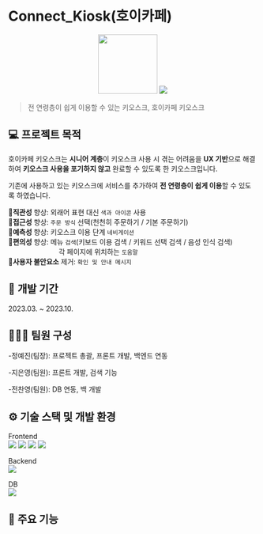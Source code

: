 # Connect_Kiosk(호이카페)
<p align="center">
    <img src="https://github.com/JiEunyoung/hoi_kiosk_project/assets/137987981/655bb8db-be8b-4ad9-9854-dfe7d164f41d" width="120px"/>
    <img src="https://github.com/JiEunyoung/hoi_kiosk_project/assets/137987981/d6104ff7-ce06-4e57-b694-fe23f8fb321c"/>   
</p>

> 전 연령층이 쉽게 이용할 수 있는 키오스크, 호이카페 키오스크

## 💻 프로젝트 목적
호이카페 키오스크는 **시니어 계층**이 키오스크 사용 시 겪는 어려움을 **UX 기반**으로 해결하여 **키오스크 사용을 포기하지 않고** 완료할 수 있도록 한 키오스크입니다. 

기존에 사용하고 있는 키오스크에 서비스를 추가하여 **전 연령층이 쉽게 이용**할 수 있도록 하였습니다.

🔺**직관성** 향상: 외래어 표현 대신 `색과 아이콘` 사용     
🔺**접근성** 향상: `주문 방식` 선택(천천히 주문하기 / 기본 주문하기)     
🔺**예측성** 향상: 키오스크 이용 단계 `네비게이션`      
🔺**편의성** 향상: 메뉴 `검색`(키보드 이용 검색 / 키워드 선택 검색 / 음성 인식 검색)   
&ensp;&ensp;&ensp;&ensp;&ensp;&ensp;&ensp;&nbsp;&ensp;&ensp;&ensp;&ensp;&ensp;&ensp;&ensp;각 페이지에 위치하는 `도움말`        
🔻**사용자 불안요소** 제거: `확인 및 안내 메시지`    

## 📆 개발 기간
2023.03. ~ 2023.10.

## 🧑‍🤝‍🧑 팀원 구성

-정예진(팀장): 프로젝트 총괄, 프론트 개발, 백엔드 연동


-지은영(팀원): 프론트 개발, 검색 기능


-전찬영(팀원): DB 연동, 백 개발

## ⚙️ 기술 스택 및 개발 환경
Frontend <br>
<img src="https://img.shields.io/badge/html5-E34F26?style=for-the-badge&logo=html5&logoColor=white"> 
<img src="https://img.shields.io/badge/css-1572B6?style=for-the-badge&logo=css3&logoColor=white">
<img src="https://img.shields.io/badge/javascript-F7DF1E?style=for-the-badge&logo=javascript&logoColor=black"> 
<img src="https://img.shields.io/badge/bootstrap-7952B3?style=for-the-badge&logo=bootstrap&logoColor=white">

Backend <br>
<img src="https://img.shields.io/badge/node.js-339933?style=for-the-badge&logo=Node.js&logoColor=white">

DB <br>
<img src="https://img.shields.io/badge/mysql-4479A1?style=for-the-badge&logo=mysql&logoColor=white">



## 📌 주요 기능
